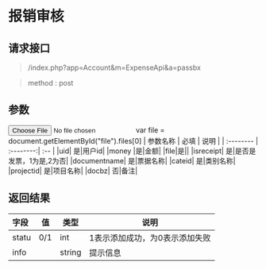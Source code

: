 # 报销审核
## 请求接口 

> /index.php?app=Account&m=ExpenseApi&a=passbx

>  method : post

## 参数
<input type='file'  id='file'> var file = document.getElementById("file").files[0]
| 参数名称      |    必填 | 说明  |
| :-------- | :--------:| :-- |
|uid| 是|用户id|
|money |是|金额|
|file|是||
|isreceipt| 是|是否是发票，1为是,2为否|
|documentname| 是|票据名称|
|cateid|  是|类别名称|
|projectid|  是|项目名称|
|docbz|  否|备注|


## 返回结果
|字段 |  值| 类型 | 说明|
|:----|----|----|-----|
|statu|0/1 |int|1表示添加成功，为0表示添加失败|
|info|  |string|提示信息|